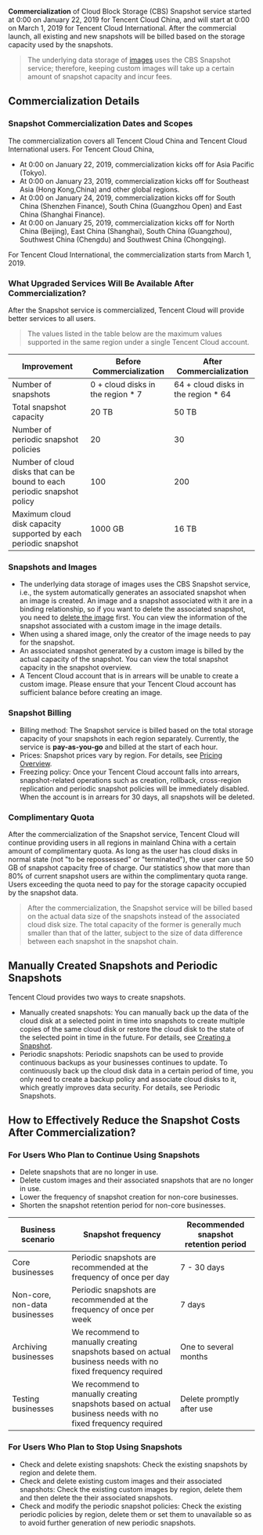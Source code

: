 **Commercialization** of Cloud Block Storage (CBS) Snapshot service started at 0:00 on January 22, 2019 for Tencent Cloud China, and will start at 0:00 on March 1, 2019 for Tencent Cloud International. After the commercial launch, all existing and new snapshots will be billed based on the storage capacity used by the snapshots.
> The underlying data storage of [images](https://intl.cloud.tencent.com/document/product/213/4940) uses the CBS Snapshot service; therefore, keeping custom images will take up a certain amount of snapshot capacity and incur fees.

## Commercialization Details
### Snapshot Commercialization Dates and Scopes
The commercialization covers all Tencent Cloud China and Tencent Cloud International users.
For Tencent Cloud China,
- At 0:00 on January 22, 2019, commercialization kicks off for Asia Pacific (Tokyo).
- At 0:00 on January 23, 2019, commercialization kicks off for Southeast Asia (Hong Kong,China) and other global regions.
- At 0:00 on January 24, 2019, commercialization kicks off for South China (Shenzhen Finance), South China (Guangzhou Open) and East China (Shanghai Finance).
- At 0:00 on January 25, 2019, commercialization kicks off for North China (Beijing), East China (Shanghai), South China (Guangzhou), Southwest China (Chengdu) and Southwest China (Chongqing).

For Tencent Cloud International, the commercialization starts from March 1, 2019.

### What Upgraded Services Will Be Available After Commercialization?
After the Snapshot service is commercialized, Tencent Cloud will provide better services to all users.
> The values listed in the table below are the maximum values supported in the same region under a single Tencent Cloud account.

| Improvement | Before Commercialization | After Commercialization |
|---------|---------|---------|
| Number of snapshots | 0 + cloud disks in the region \* 7 | 64 + cloud disks in the region \* 64 |
| Total snapshot capacity | 20 TB | 50 TB |
| Number of periodic snapshot policies | 20 | 30 |
| Number of cloud disks that can be bound to each periodic snapshot policy | 100 | 200 |
| Maximum cloud disk capacity supported by each periodic snapshot | 1000 GB | 16 TB |

### Snapshots and Images
- The underlying data storage of images uses the CBS Snapshot service, i.e., the system automatically generates an associated snapshot when an image is created. An image and a snapshot associated with it are in a binding relationship, so if you want to delete the associated snapshot, you need to [delete the image](https://intl.cloud.tencent.com/document/product/213/6036) first. You can view the information of the snapshot associated with a custom image in the image details.
- When using a shared image, only the creator of the image needs to pay for the snapshot.
- An associated snapshot generated by a custom image is billed by the actual capacity of the snapshot. You can view the total snapshot capacity in the snapshot overview.
- A Tencent Cloud account that is in arrears will be unable to create a custom image. Please ensure that your Tencent Cloud account has sufficient balance before creating an image.

### Snapshot Billing
- Billing method: The Snapshot service is billed based on the total storage capacity of your snapshots in each region separately. Currently, the service is **pay-as-you-go** and billed at the start of each hour.
- Prices: Snapshot prices vary by region. For details, see [Pricing Overview](https://intl.cloud.tencent.com/document/product/362/2413).
- Freezing policy: Once your Tencent Cloud account falls into arrears, snapshot-related operations such as creation, rollback, cross-region replication and periodic snapshot policies will be immediately disabled. When the account is in arrears for 30 days, all snapshots will be deleted.

### Complimentary Quota
After the commercialization of the Snapshot service, Tencent Cloud will continue providing users in all regions in mainland China with a certain amount of complimentary quota. As long as the user has cloud disks in normal state (not "to be repossessed" or "terminated"), the user can use 50 GB of snapshot capacity free of charge. Our statistics show that more than 80% of current snapshot users are within the complimentary quota range. Users exceeding the quota need to pay for the storage capacity occupied by the snapshot data.
> After the commercialization, the Snapshot service will be billed based on the actual data size of the snapshots instead of the associated cloud disk size. The total capacity of the former is generally much smaller than that of the latter, subject to the size of data difference between each snapshot in the snapshot chain.

## Manually Created Snapshots and Periodic Snapshots
Tencent Cloud provides two ways to create snapshots.
- Manually created snapshots: You can manually back up the data of the cloud disk at a selected point in time into snapshots to create multiple copies of the same cloud disk or restore the cloud disk to the state of the selected point in time in the future. For details, see [Creating a Snapshot](https://intl.cloud.tencent.com/document/product/362/5755).
- Periodic snapshots: Periodic snapshots can be used to provide continuous backups as your businesses continues to update. To continuously back up the cloud disk data in a certain period of time, you only need to create a backup policy and associate cloud disks to it, which greatly improves data security. For details, see Periodic Snapshots.

<a id="reduceoverhead"></a>
## How to Effectively Reduce the Snapshot Costs After Commercialization?
### For Users Who Plan to Continue Using Snapshots
- Delete snapshots that are no longer in use.
- Delete custom images and their associated snapshots that are no longer in use.
- Lower the frequency of snapshot creation for non-core businesses.
- Shorten the snapshot retention period for non-core businesses.

| Business scenario | Snapshot frequency | Recommended snapshot retention period |
|---------|---------|---------|
| Core businesses | Periodic snapshots are recommended at the frequency of once per day | 7 - 30 days |
| Non-core, non-data businesses | Periodic snapshots are recommended at the frequency of once per week | 7 days |
| Archiving businesses | We recommend to manually creating snapshots based on actual business needs with no fixed frequency required | One to several months |
| Testing businesses | We recommend to manually creating snapshots based on actual business needs with no fixed frequency required | Delete promptly after use |

### For Users Who Plan to Stop Using Snapshots
- Check and delete existing snapshots: Check the existing snapshots by region and delete them.
- Check and delete existing custom images and their associated snapshots: Check the existing custom images by region, delete them and then delete the their associated snapshots.
- Check and modify the periodic snapshot policies: Check the existing periodic policies by region, delete them or set them to unavailable so as to avoid further generation of new periodic snapshots.

